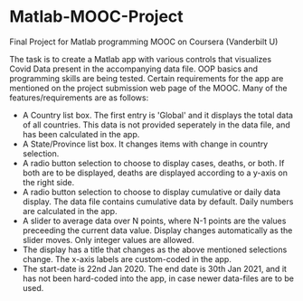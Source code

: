 # Matlab-MOOC-Project
Final Project for Matlab programming MOOC on Coursera (Vanderbilt U)

The task is to create a Matlab app with various controls that visualizes Covid Data present in the accompanying data file.
OOP basics and programming skills are being tested. Certain requirements for the app are mentioned on the project submission web page of the MOOC.
Many of the features/requirements are as follows:
- A Country list box. The first entry is 'Global' and it displays the total data of all countries. This data is not provided seperately in the data file, and has been calculated in the app.
- A State/Province list box. It changes items with change in country selection.
- A radio button selection to choose to display cases, deaths, or both. If both are to be displayed, deaths are displayed according to a y-axis on the right side.
- A radio button selection to choose to display cumulative or daily data display. The data file contains cumulative data by default. Daily numbers are calculated in the app.
- A slider to average data over N points, where N-1 points are the values preceeding the current data value. Display changes automatically as the slider moves. Only integer values are allowed.
- The display has a title that changes as the above mentioned selections change. The x-axis labels are custom-coded in the app.
- The start-date is 22nd Jan 2020. The end date is 30th Jan 2021, and it has not been hard-coded into the app, in case newer data-files are to be used.
